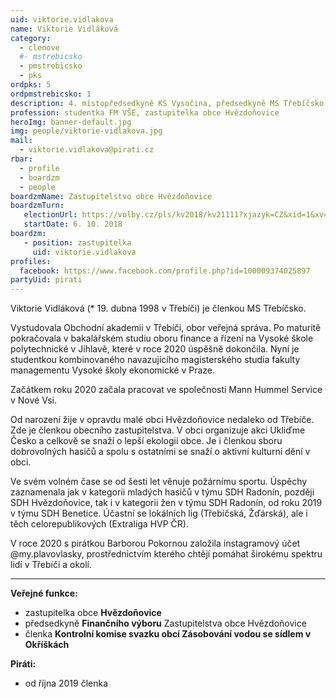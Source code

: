 ```yaml
---
uid: viktorie.vidlakova
name: Viktorie Vidláková
category:
  - clenove
  #- mstrebicsko
  - pmstrebicsko
  - pks
ordpks: 5
ordpmstrebicsko: 1
description: 4. místopředsedkyně KS Vysočina, předsedkyně MS Třebíčsko
profession: studentka FM VŠE, zastupitelka obce Hvězdoňovice
heroImg: banner-default.jpg
img: people/viktorie-vidlakova.jpg
mail:
  - viktorie.vidlakova@pirati.cz
rbar:
  - profile
  - boardzm
  - people
boardzmName: Zastupitelstvo obce Hvězdoňovice
boardzmTurn:
   electionUrl: https://volby.cz/pls/kv2018/kv21111?xjazyk=CZ&xid=1&xv=23&xdz=1&xnumnuts=6104&xobec=590690&xstrana=0
   startDate: 6. 10. 2018
boardzm:
   - position: zastupitelka
     uid: viktorie.vidlakova
profiles:
  facebook: https://www.facebook.com/profile.php?id=100009374025897
partyUid: pirati
---
```


Viktorie Vidláková (* 19. dubna 1998 v Třebíči) je členkou MS Třebíčsko.

Vystudovala Obchodní akademii v Třebíči, obor veřejná správa. Po maturitě pokračovala v bakalářském studiu oboru finance a řízení na Vysoké škole polytechnické v Jihlavě, které v roce 2020 úspěšně dokončila. Nyní je studentkou kombinovaného navazujícího magisterského studia fakulty managementu Vysoké školy ekonomické v Praze.

Začátkem roku 2020 začala pracovat ve společnosti Mann Hummel Service v Nové Vsi.

Od narození žije v opravdu malé obci Hvězdoňovice nedaleko od Třebíče. Zde je členkou obecního zastupitelstva. V obci organizuje akci Ukliďme Česko a celkově se snaží o lepší ekologii obce. Je i členkou sboru dobrovolných hasičů a spolu s ostatními se snaží o aktivní kulturní dění v obci.

Ve svém volném čase se od šesti let věnuje požárnímu sportu. Úspěchy zaznamenala jak v kategorii mladých hasičů v týmu SDH Radonín, později SDH Hvězdoňovice, tak i v kategorii žen v týmu SDH Radonín, od roku 2019 v týmu SDH Benetice. Účastní se lokálních lig (Třebíčská, Žďárská), ale i těch celorepublikových (Extraliga HVP ČR).

V roce 2020 s pirátkou Barborou Pokornou založila instagramový účet @my.plavovlasky, prostřednictvím kterého chtějí pomáhat širokému spektru lidí v Třebíči a okolí.

---
**Veřejné funkce:**
* zastupitelka obce **Hvězdoňovice**
*	předsedkyně **Finančního výboru** Zastupitelstva obce Hvězdoňovice
*	členka **Kontrolní komise svazku obcí Zásobování vodou se sídlem v Okříškách**

**Piráti:**
* od října 2019 členka
